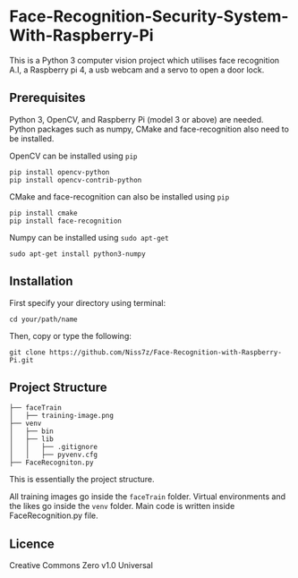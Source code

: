 # Face-Recognition-Security-System-With-Raspberry-Pi
This is a Python 3 computer vision project which utilises face recognition A.I, a Raspberry pi 4, a usb webcam and a servo to open a door lock. 

## Prerequisites
Python 3, OpenCV, and  Raspberry Pi (model 3 or above) are needed. Python packages such as numpy, CMake and face-recognition also need to be installed.

OpenCV can be installed using ``pip``
``` 
pip install opencv-python
pip install opencv-contrib-python
```
CMake and face-recognition can also be installed using ``pip``
```
pip install cmake
pip install face-recognition
```
Numpy can be installed using ``sudo apt-get``
```
sudo apt-get install python3-numpy
```

## Installation
First specify your directory using terminal: 
``` git
cd your/path/name
```
Then, copy or type the following:
``` git
git clone https://github.com/Niss7z/Face-Recognition-with-Raspberry-Pi.git
```

## Project Structure
```
├── faceTrain
│   ├── training-image.png
├── venv
│   ├── bin
│   ├── lib
│   │   ├── .gitignore
│   │   ├── pyvenv.cfg 
├── FaceRecogniton.py
```
This is essentially the project structure.

All training images go inside the ``faceTrain`` folder.  Virtual environments and the likes go inside the ``venv``
folder. Main code is written inside FaceRecognition.py file.

## Licence
Creative Commons Zero v1.0 Universal
